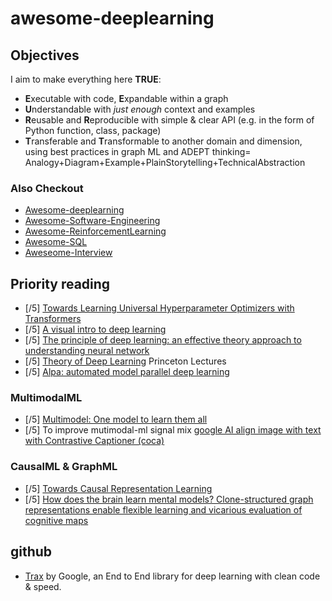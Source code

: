 # awesome-deeplearning

## Objectives
I aim to make everything here **TRUE**:
- **E**xecutable with code, **E**xpandable within a graph
- **U**nderstandable with *just enough* context and examples
- **R**eusable and **R**eproducible with simple & clear API (e.g. in the form of Python function, class, package)
- **T**ransferable and **T**ransformable to another domain and dimension, using best practices in graph ML and  ADEPT thinking= Analogy+Diagram+Example+PlainStorytelling+TechnicalAbstraction

### Also Checkout
- [Awesome-deeplearning](https://github.com/wjlgatech/awesome-deeplearning)
- [Awesome-Software-Engineering](https://github.com/wjlgatech/awesome-software-engineering)
- [Awesome-ReinforcementLearning](https://github.com/wjlgatech/awesome-reinforcementLearning)
- [Awesome-SQL](https://github.com/wjlgatech/awesome-sql)
- [Aweseome-Interview](https://github.com/wjlgatech/awesome-interview)

## Priority reading
- [/5] [Towards Learning Universal Hyperparameter Optimizers with Transformers](https://deepai.org/publication/towards-learning-universal-hyperparameter-optimizers-with-transformers)
- [/5] [A visual intro to deep learning](https://kdimensions.gumroad.com/l/visualdl)
- [/5] [The principle of deep learning: an effective theory approach to understanding neural network](https://arxiv.org/abs/2106.10165) 
- [/5] [Theory of Deep Learning](https://www.cs.princeton.edu/courses/archive/fall19/cos597B/lecnotes/bookdraft.pdf) Princeton Lectures
- [/5] [Alpa: automated model parallel deep learning](https://ai.googleblog.com/2022/05/alpa-automated-model-parallel-deep.html)

### MultimodalML
- [/5] [Multimodel: One model to learn them all](https://arxiv.org/abs/1706.05137)
- [/5] To improve mutimodal-ml signal mix [google AI align image with text with Contrastive Captioner (coca)](https://www.marktechpost.com/2022/05/30/google-ai-proposes-contrastive-captioner-coca-a-novel-encoder-decoder-model-that-simultaneously-produces-aligned-unimodal-image-and-text-embeddings/)

### CausalML & GraphML
- [/5] [Towards Causal Representation Learning](https://arxiv.org/abs/2102.11107)
- [/5] [How does the brain learn mental models? Clone-structured graph representations enable flexible learning and vicarious evaluation of cognitive maps](https://lnkd.in/ep4kKCXu)

## github
- [Trax](https://github.com/google/trax) by Google, an End to End library for deep learning with clean code & speed.



